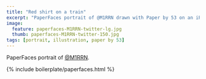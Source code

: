```yaml
---
title: "Red shirt on a train"
excerpt: "PaperFaces portrait of @M1RRN drawn with Paper by 53 on an iPad."
image: 
  feature: paperfaces-M1RRN-twitter-lg.jpg
  thumb: paperfaces-M1RRN-twitter-150.jpg
tags: [portrait, illustration, paper by 53]
---
```


PaperFaces portrait of [@M1RRN](http://twitter.com/M1RRN).

{% include boilerplate/paperfaces.html %}